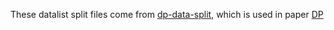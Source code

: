 These datalist split files come from [dp-data-split](https://gitlab-master.nvidia.com/wenqil/rsna_demo_files/-/tree/master/segmentation_mri_brain_tumors_br16_t1c2tc_fl/config/splits/real), which is used in paper [DP](https://arxiv.org/pdf/1910.00962.pdf)
